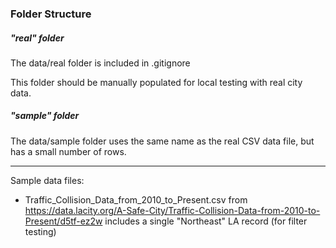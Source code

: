### Folder Structure
 
##### "real" folder

The data/real folder is included in .gitignore

This folder should be manually populated for local testing with real city data.

##### "sample" folder

The data/sample folder uses the same name as the real CSV data file,
but has a small number of rows.

----
Sample data files:

- Traffic_Collision_Data_from_2010_to_Present.csv from https://data.lacity.org/A-Safe-City/Traffic-Collision-Data-from-2010-to-Present/d5tf-ez2w
includes a single "Northeast" LA record (for filter testing)
